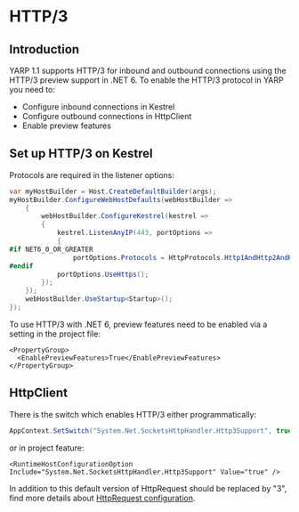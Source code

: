 # HTTP/3

## Introduction
YARP 1.1 supports HTTP/3 for inbound and outbound connections using the HTTP/3 preview support in .NET 6. To enable the HTTP/3 protocol in YARP you need to:
- Configure inbound connections in Kestrel
- Configure outbound connections in HttpClient 
- Enable preview features

## Set up HTTP/3 on Kestrel

Protocols are required in the listener options:
```C#
var myHostBuilder = Host.CreateDefaultBuilder(args);
myHostBuilder.ConfigureWebHostDefaults(webHostBuilder =>
    {
        webHostBuilder.ConfigureKestrel(kestrel =>
        {
            kestrel.ListenAnyIP(443, portOptions =>
            {
#if NET6_0_OR_GREATER
                portOptions.Protocols = HttpProtocols.Http1AndHttp2AndHttp3;
#endif
            portOptions.UseHttps();
        });
    });
    webHostBuilder.UseStartup<Startup>();
});
```
To use HTTP/3 with .NET 6, preview features need to be enabled via a setting in the project file:
```proj
<PropertyGroup>
  <EnablePreviewFeatures>True</EnablePreviewFeatures>
</PropertyGroup>
```

## HttpClient

There is the switch which enables HTTP/3 either programmatically:
```C#
AppContext.SetSwitch("System.Net.SocketsHttpHandler.Http3Support", true);
```
or in project feature:
```csproj
<RuntimeHostConfigurationOption Include="System.Net.SocketsHttpHandler.Http3Support" Value="true" />
```

In addition to this default version of HttpRequest should be replaced by "3", find more details about [HttpRequest configuration](http-client-config.md#httprequest).


